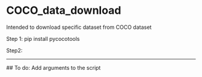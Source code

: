 # COCO_data_download
Intended to download specific dataset from COCO dataset

Step 1:
pip install pycocotools

Step2:
<hr>
## To do: 
Add arguments to the script
